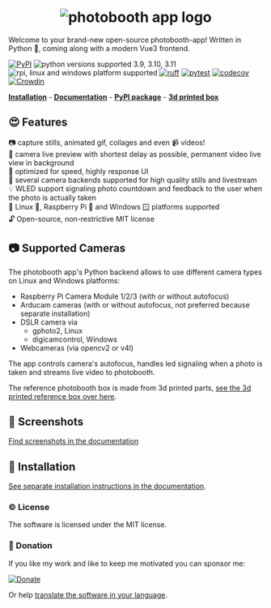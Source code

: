 <h1 align="center"><img src="https://raw.githubusercontent.com/photobooth-app/photobooth-app/main/assets/logo/logo-text-blue-transparent.png" alt="photobooth app logo" /></h1>

Welcome to your brand-new open-source photobooth-app! Written in Python 🐍, coming along with a modern Vue3 frontend.

[![PyPI](https://img.shields.io/pypi/v/photobooth-app)](https://pypi.org/project/photobooth-app/)
![python versions supported 3.9, 3.10, 3.11](https://img.shields.io/pypi/pyversions/photobooth-app)
![rpi, linux and windows platform supported](https://img.shields.io/badge/platform-rpi%20%7C%20linux%20%7C%20windows-lightgrey)
[![ruff](https://github.com/photobooth-app/photobooth-app/actions/workflows/ruff.yml/badge.svg)](https://github.com/photobooth-app/photobooth-app/actions/workflows/ruff.yml)
[![pytest](https://github.com/photobooth-app/photobooth-app/actions/workflows/pytests.yml/badge.svg)](https://github.com/photobooth-app/photobooth-app/actions/workflows/pytests.yml)
[![codecov](https://codecov.io/gh/photobooth-app/photobooth-app/branch/main/graph/badge.svg?token=SBB5DGX17V)](https://codecov.io/gh/photobooth-app/photobooth-app)
[![Crowdin](https://badges.crowdin.net/photobooth-app/localized.svg)](https://crowdin.com/project/photobooth-app)

**[Installation](https://photobooth-app.org/setup/installation/)** - **[Documentation](https://photobooth-app.org/)** - **[PyPI package](https://pypi.org/project/photobooth-app/)** - **[3d printed box](https://photobooth-app.org/photobox3dprint/)**

## 😍 Features

📷 capture stills, animated gif, collages and even 📹 videos!  
🎉 camera live preview with shortest delay as possible, permanent video live view in background  
🛫 optimized for speed, highly response UI  
🫶 several camera backends supported for high quality stills and livestream  
💡 WLED support signaling photo countdown and feedback to the user when the photo is actually taken  
🤝 Linux 🐧, Raspberry Pi 🍓 and Windows 🪟 platforms supported  
🔓 Open-source, non-restrictive MIT license  

## 📷 Supported Cameras

The photobooth app's Python backend allows to use different camera types on Linux and Windows platforms:

- Raspberry Pi Camera Module 1/2/3 (with or without autofocus)
- Arducam cameras (with or without autofocus, not preferred because separate installation)
- DSLR camera via
  - gphoto2, Linux
  - digicamcontrol, Windows
- Webcameras (via opencv2 or v4l)

The app controls camera's autofocus, handles led signaling when a photo is taken and streams live video to photobooth.

The reference photobooth box is made from 3d printed parts, [see the 3d printed reference box over here](https://photobooth-app.org/photobox3dprint/).

## 💅 Screenshots

[Find screenshots in the documentation](https://photobooth-app.org/screenshots)

## 🔧 Installation

[See separate installation instructions in the documentation](https://photobooth-app.org/setup/installation/).

### ©️ License

The software is licensed under the MIT license.

### 🎉 Donation

If you like my work and like to keep me motivated you can sponsor me:

[![Donate](https://img.shields.io/badge/Donate-PayPal-green.svg)](https://www.paypal.com/donate/?hosted_button_id=8255Y566TBNEC)

Or help [translate the software in your language](https://github.com/photobooth-app/photobooth-app/blob/main/CONTRIBUTING.md#help-translate-the-app).
